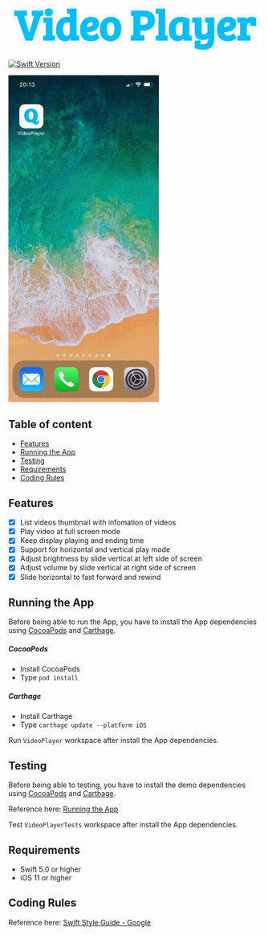 <div align="center">
<img src="/VideoPlayer/Resources/logo.png" title="VideoPlayer">
</div>

[![Swift Version](https://img.shields.io/badge/language-swift%205.0-brightgreen.svg)](https://developer.apple.com/swift)

<img src="/VideoPlayer/Resources/demo.gif" width="300">

## Table of content

- [Features](#Features)
- [Running the App](#Running-the-App)
- [Testing](#Testing)
- [Requirements](#Requirements)
- [Coding Rules](#Coding-rules)

## Features
- [x] List videos thumbnail with infomation of videos
- [x] Play video at full screen mode
- [x] Keep display playing and ending time
- [x] Support for horizontal and vertical play mode
- [x] Adjust brightness by slide vertical at left side of screen
- [x] Adjust volume by slide vertical at right side of screen
- [x] Slide horizontal to fast forward and rewind

## Running the App

Before being able to run the App, you have to install the App dependencies using [CocoaPods](https://cocoapods.org/) and [Carthage](https://github.com/Carthage/Carthage).

##### CocoaPods

- Install CocoaPods
- Type `pod install`

##### Carthage

- Install Carthage
- Type `carthage update --platform iOS`

Run `VideoPlayer` workspace after install the App dependencies.

## Testing

Before being able to testing, you have to install the demo dependencies using [CocoaPods](https://cocoapods.org/) and [Carthage](https://github.com/Carthage/Carthage).

Reference here: [Running the App](#Running-the-App)

Test `VideoPlayerTests` workspace after install the App dependencies.

## Requirements

- Swift 5.0 or higher
- iOS 11 or higher

## Coding Rules

Reference here: [Swift Style Guide - Google](https://google.github.io/swift/)
